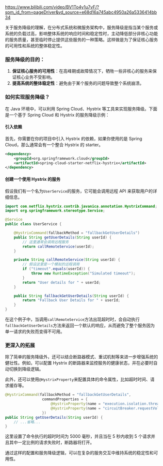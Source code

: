 https://www.bilibili.com/video/BV1To4y1u7vF/?spm_id_from=pageDriver&vd_source=e68d16a745abc4950a26a5336414bb34

关于服务降级的理解，在分布式系统和微服务架构中，服务降级是指当某个服务或系统的负载过高，影响整体系统的响应时间和稳定性时，主动降低部分非核心功能的服务质量，甚至临时停止提供这些服务的一种策略。这样做是为了保证核心服务的可用性和系统的整体稳定性。

### 服务降级的目的：

1. **保证核心服务的可用性**：在高峰期或故障情况下，牺牲一些非核心的服务来保证核心业务不受影响。
2. **提高系统的整体稳定性**：避免由于某个服务的问题导致整个系统崩溃。

### 如何实现服务降级？

在 Java 环境中，可以利用 Spring Cloud、Hystrix 等工具来实现服务降级。下面是一个基于 Spring Cloud 和 Hystrix 的服务降级示例：

#### 引入依赖

首先，你需要在你的项目中引入 Hystrix 的依赖，如果你使用的是 Spring Cloud，那么通常会有一个整合 Hystrix 的 starter。

```xml
<dependency>
    <groupId>org.springframework.cloud</groupId>
    <artifactId>spring-cloud-starter-netflix-hystrix</artifactId>
</dependency>
```

#### 创建一个使用 Hystrix 的服务

假设我们有一个名为`UserService`的服务，它可能会调用远程 API 来获取用户的详细信息。

```java
import com.netflix.hystrix.contrib.javanica.annotation.HystrixCommand;
import org.springframework.stereotype.Service;

@Service
public class UserService {

    @HystrixCommand(fallbackMethod = "fallbackGetUserDetails")
    public String getUserDetails(String userId) {
        // 这里通常会调用远程服务
        return callRemoteService(userId);
    }

    private String callRemoteService(String userId) {
        // 假设这里是一个模拟的远程调用
        if ("timeout".equals(userId)) {
            throw new RuntimeException("Simulated timeout");
        }
        return "User details for " + userId;
    }

    public String fallbackGetUserDetails(String userId) {
        return "Fallback User Details for " + userId;
    }
}
```

在这个例子中，当调用`callRemoteService`方法出现超时时，会自动执行`fallbackGetUserDetails`方法来返回一个默认的响应，从而避免了整个服务因为单一请求的失败而变得不可用。

### 更深入的拓展

除了简单的服务降级外，还可以结合断路器模式、重试机制等来进一步增强系统的健壮性。例如，可以配置 Hystrix 的断路器来监控服务的健康状态，并在必要时自动切换到降级逻辑。

此外，还可以使用`@HystrixProperty`来配置具体的命令属性，比如超时时间、请求缓存等。

```java
@HystrixCommand(fallbackMethod = "fallbackGetUserDetails",
                 commandProperties = {
                     @HystrixProperty(name = "execution.isolation.thread.timeoutInMilliseconds", value = "5000"),
                     @HystrixProperty(name = "circuitBreaker.requestVolumeThreshold", value = "5")
                 })
public String getUserDetails(String userId) {
    // ...省略...
}
```

这里设置了命令执行的超时时间为 5000 毫秒，并且当在 5 秒内收到 5 个请求并且其中一定比例的请求失败时，断路器将打开。

通过这样的配置和服务降级逻辑，可以在复杂的服务交互中维持系统的稳定性和可用性。
